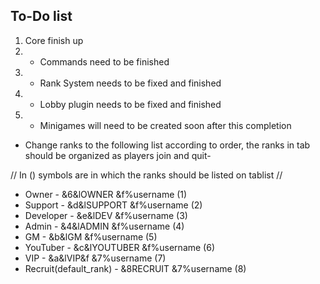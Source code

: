 ## To-Do list

1. Core finish up
2. - Commands need to be finished
3. - Rank System needs to be fixed and finished
4. - Lobby plugin needs to be fixed and finished
5. - Minigames will need to be created soon after this completion

 - Change ranks to the following list according to order, the ranks in tab should be organized as players join and quit- 
 
// In () symbols are in which the ranks should be listed on tablist //

 - Owner - &6&lOWNER &f%username (1)
 - Support - &d&lSUPPORT &f%username (2)
 - Developer - &e&lDEV &f%username (3)
 - Admin - &4&lADMIN &f%username (4)
 - GM - &b&lGM &f%username (5)
 - YouTuber - &c&lYOUTUBER &f%username (6)
 - VIP - &a&lVIP&f &7%username (7)
 - Recruit(default_rank) - &8RECRUIT &7%username (8)